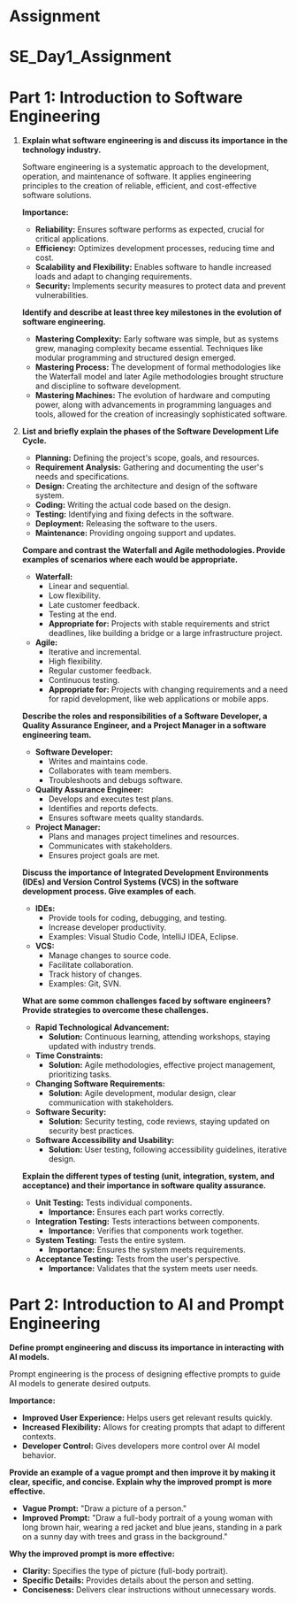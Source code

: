 # Assignment
# SE_Day1_Assignment

# Part 1: Introduction to Software Engineering

1. **Explain what software engineering is and discuss its importance in the technology industry.**

   Software engineering is a systematic approach to the development, operation, and maintenance of software. It applies engineering principles to the creation of reliable, efficient, and cost-effective software solutions.

   **Importance:**
   - **Reliability:** Ensures software performs as expected, crucial for critical applications.
   - **Efficiency:** Optimizes development processes, reducing time and cost.
   - **Scalability and Flexibility:** Enables software to handle increased loads and adapt to changing requirements.
   - **Security:** Implements security measures to protect data and prevent vulnerabilities.

   **Identify and describe at least three key milestones in the evolution of software engineering.**

   - **Mastering Complexity:** Early software was simple, but as systems grew, managing complexity became essential. Techniques like modular programming and structured design emerged.
   - **Mastering Process:** The development of formal methodologies like the Waterfall model and later Agile methodologies brought structure and discipline to software development.
   - **Mastering Machines:** The evolution of hardware and computing power, along with advancements in programming languages and tools, allowed for the creation of increasingly sophisticated software.

2. **List and briefly explain the phases of the Software Development Life Cycle.**

   - **Planning:** Defining the project's scope, goals, and resources.
   - **Requirement Analysis:** Gathering and documenting the user's needs and specifications.
   - **Design:** Creating the architecture and design of the software system.
   - **Coding:** Writing the actual code based on the design.
   - **Testing:** Identifying and fixing defects in the software.
   - **Deployment:** Releasing the software to the users.
   - **Maintenance:** Providing ongoing support and updates.

   **Compare and contrast the Waterfall and Agile methodologies. Provide examples of scenarios where each would be appropriate.**

   - **Waterfall:**
     - Linear and sequential.
     - Low flexibility.
     - Late customer feedback.
     - Testing at the end.
     - **Appropriate for:** Projects with stable requirements and strict deadlines, like building a bridge or a large infrastructure project.
   - **Agile:**
     - Iterative and incremental.
     - High flexibility.
     - Regular customer feedback.
     - Continuous testing.
     - **Appropriate for:** Projects with changing requirements and a need for rapid development, like web applications or mobile apps.

   **Describe the roles and responsibilities of a Software Developer, a Quality Assurance Engineer, and a Project Manager in a software engineering team.**

   - **Software Developer:**
     - Writes and maintains code.
     - Collaborates with team members.
     - Troubleshoots and debugs software.
   - **Quality Assurance Engineer:**
     - Develops and executes test plans.
     - Identifies and reports defects.
     - Ensures software meets quality standards.
   - **Project Manager:**
     - Plans and manages project timelines and resources.
     - Communicates with stakeholders.
     - Ensures project goals are met.

   **Discuss the importance of Integrated Development Environments (IDEs) and Version Control Systems (VCS) in the software development process. Give examples of each.**

   - **IDEs:**
     - Provide tools for coding, debugging, and testing.
     - Increase developer productivity.
     - Examples: Visual Studio Code, IntelliJ IDEA, Eclipse.
   - **VCS:**
     - Manage changes to source code.
     - Facilitate collaboration.
     - Track history of changes.
     - Examples: Git, SVN.

   **What are some common challenges faced by software engineers? Provide strategies to overcome these challenges.**

   - **Rapid Technological Advancement:**
     - **Solution:** Continuous learning, attending workshops, staying updated with industry trends.
   - **Time Constraints:**
     - **Solution:** Agile methodologies, effective project management, prioritizing tasks.
   - **Changing Software Requirements:**
     - **Solution:** Agile development, modular design, clear communication with stakeholders.
   - **Software Security:**
     - **Solution:** Security testing, code reviews, staying updated on security best practices.
   - **Software Accessibility and Usability:**
     - **Solution:** User testing, following accessibility guidelines, iterative design.

   **Explain the different types of testing (unit, integration, system, and acceptance) and their importance in software quality assurance.**

   - **Unit Testing:** Tests individual components.
     - **Importance:** Ensures each part works correctly.
   - **Integration Testing:** Tests interactions between components.
     - **Importance:** Verifies that components work together.
   - **System Testing:** Tests the entire system.
     - **Importance:** Ensures the system meets requirements.
   - **Acceptance Testing:** Tests from the user's perspective.
     - **Importance:** Validates that the system meets user needs.

# Part 2: Introduction to AI and Prompt Engineering

**Define prompt engineering and discuss its importance in interacting with AI models.**

   Prompt engineering is the process of designing effective prompts to guide AI models to generate desired outputs.

   **Importance:**
   - **Improved User Experience:** Helps users get relevant results quickly.
   - **Increased Flexibility:** Allows for creating prompts that adapt to different contexts.
   - **Developer Control:** Gives developers more control over AI model behavior.

**Provide an example of a vague prompt and then improve it by making it clear, specific, and concise. Explain why the improved prompt is more effective.**

   - **Vague Prompt:** "Draw a picture of a person."
   - **Improved Prompt:** "Draw a full-body portrait of a young woman with long brown hair, wearing a red jacket and blue jeans, standing in a park on a sunny day with trees and grass in the background."

   **Why the improved prompt is more effective:**
   - **Clarity:** Specifies the type of picture (full-body portrait).
   - **Specific Details:** Provides details about the person and setting.
   - **Conciseness:** Delivers clear instructions without unnecessary words.
